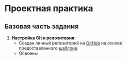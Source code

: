 # Проектная практика

## Базовая часть задания

1. **Настройка Git и репозитория:**
   - Создан личный репозиторий на [GitHub](https://github.com/daniachka-o/practice3) на основе предоставленного [шаблона](https://github.com/mospol/practice-2025-1).
   - Освоены 
